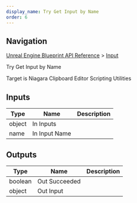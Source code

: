 ```yaml
---
display_name: Try Get Input by Name
order: 6
---
```

## Navigation

[Unreal Engine Blueprint API Reference](https://dev.epicgames.com/documentation/en-us/unreal-engine/BlueprintAPI) > [Input](https://dev.epicgames.com/documentation/en-us/unreal-engine/BlueprintAPI/Input)

Try Get Input by Name

Target is Niagara Clipboard Editor Scripting Utilities

## Inputs

| Type | Name | Description |
| --- | --- | --- |
| object | In Inputs |  |
| name | In Input Name |  |

## Outputs

| Type | Name | Description |
| --- | --- | --- |
| boolean | Out Succeeded |  |
| object | Out Input |  |
